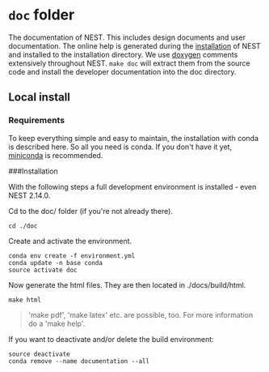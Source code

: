 # `doc` folder

The documentation of NEST. This includes design documents and user 
documentation. The online help is generated during the [installation][install] 
of NEST and installed to the installation directory. We use [doxygen][doxygen] 
comments extensively throughout NEST. `make doc` will extract them from the 
source code and install the developer documentation into the doc directory.

[install]: http://nestwwwdev.inm.kfa-juelich.de/nest-simulator/installation-2/ "Installation documentation"
[doxygen]: http://doxygen.org/ "doxygen Homepage"

## Local install

### Requirements

To keep everything simple and easy to maintain, the installation with conda
is described here.
So all you need is conda. If you don't have it yet,
[miniconda](https://conda.io/miniconda.html) is recommended.

###Installation

With the following steps a full development environment is installed - even 
NEST 2.14.0.

Cd to the doc/ folder (if you're not already there).

    cd ./doc

Create and activate the environment.

    conda env create -f environment.yml
    conda update -n base conda
    source activate doc

Now generate the html files. They are then located in ./docs/build/html.
    
    make html

> 'make pdf', 'make latex' etc. are possible, too. For more information do a
  'make help'.

If you want to deactivate and/or delete the build environment:

    source deactivate
    conda remove --name documentation --all